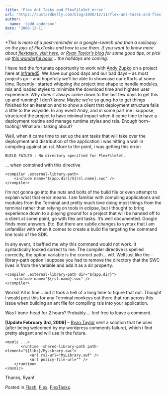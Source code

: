 ```yaml
---
title: 'Flex Ant Tasks and FlexFileSet error'
url: 'https://custardbelly.com/blog/2008/12/11/flex-ant-tasks-and-flexfileset-error/'
author:
  name: 'todd anderson'
date: '2008-12-11'
---
```


_*This is more of a post-reminder or a google-search aha than a soliloquy on the joys of FlexTasks and how to use them. If you want to know more about [flextasks, visit here](http://labs.adobe.com/wiki/index.php/Flex_Ant_Tasks), or [Ryan Taylor’s blog](http://www.boostworthy.com/blog/) for some good tips, or pick up [this wonderful book](http://www.amazon.com/Flex-Cookbook-Code-Recipes-Developers-Developer/dp/0596529856/ref=pd_bbs_sr_1?ie=UTF8&s=books&qid=1229047533&sr=8-1)… the holidays are coming._

I have had the fortunate opportunity to work with [Andy Zupko](http://blog.zupko.info/) on a project here at [Infrared5](http://infrared5.com/). We have our good days and our bad days – as most projects go – and hopefully we’ll be able to showcase our efforts at some time. Recently i started whipping the project into shape to handle modules, rsls and loaded styles to minimize the download time and highten user experience. Why does it always come down to the last few days to get this up and running? I don’t know. Maybe we’re so gung-ho to get things finished for an iteration and to show a client that deployment structure falls a little to the wayside. In any event Andy, and in some part me i suppose, structured the project to have minimal impact when it came time to have a deployment routine and manage runtime styles and rsls. Enough horn-tooting! What am i talking about?

Well, when it came time to set up the ant tasks that will take over the deployment and distribution of the application i was hitting a wall in compiling against an rsl. More to the point, i was getting this error:
    
    BUILD FAILED : No directory specified for FlexFileSet.

… when combined with this directive
    
    <compiler .external-library-path>
    	<include name="${app.dir}/${rsl.name}.swc" />
    </compiler>

I’m not gonna go into the nuts and bolts of the build file or even attempt to explain what that error means. I am familiar with compiling applications and modules from the Terminal and pretty much love doing most things from the terminal rather than relying on tools in eclipse, but i thought to bring experience down to a playing ground for a project that will be handed off to a client at some point, go with flex ant tasks. It’s well documented. Google finds most answers. Etc. But there are subtle changes to syntax that i am unfamiliar with when it comes to create a build file targeting the command line tools of the SDK.

In any event, it baffled me why this command would not work. It syntactically looked correct to me. The compiler directive is spelled correctly, the option variable is the correct path… wtf. Well just like the -library-path option i suppose you had to remove the directory that the SWC lives in from the variable and add it as a dir property.
    
    <compiler .external-library-path dir="${app.dir}">
    	<include name="${rsl.name}.swc" />
    </compiler>

Works! All is fine… but it took a hell of a long time to figure that out. Thought i would post this for any Terminal monkeys out there that run across this issue when building an ant file for compiling rsls into your application.

Was I bone-head for 2 hours? Probably…. feel free to leave a comment.

**[Update February 3rd, 2009]** – [Ryan Taylor](http://www.boostworthy.com/blog/) sent a solution that he uses (after being welcomed by my wordpress comments failure), which i find pretty elegant and will use in the future.
    
    <mxmlc ...>
           <runtime -shared-library-path path-element="${libs}/MyLibrary.swc">
               <url rsl-url="MyLibrary.swf" />
               <url policy-file-url="" />
        </runtime>
    </mxmlc>

Thanks, Ryan!

Posted in [Flash](https://custardbelly.com/blog/category/flash/), [Flex](https://custardbelly.com/blog/category/flex/), [FlexTasks](https://custardbelly.com/blog/category/flextasks/).
